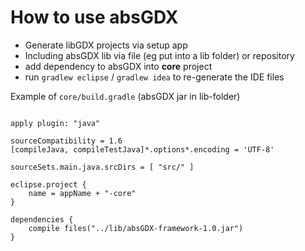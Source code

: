 How to use absGDX
=================

 - Generate libGDX projects via setup app
 - Including absGDX lib via file (eg put into a lib folder) or repository
 - add dependency to absGDX into **core** project
 - run `gradlew eclipse` / `gradlew idea` to re-generate the IDE files

Example of `core/build.gradle` (absGDX jar in lib-folder)

```

apply plugin: "java"

sourceCompatibility = 1.6
[compileJava, compileTestJava]*.options*.encoding = 'UTF-8'

sourceSets.main.java.srcDirs = [ "src/" ]

eclipse.project {
    name = appName + "-core"
}

dependencies {
    compile files("../lib/absGDX-framework-1.0.jar")
}

```